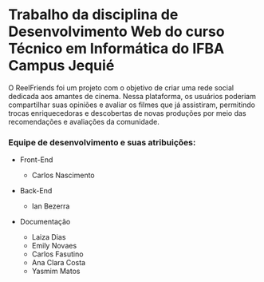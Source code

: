 # Trabalho da disciplina de Desenvolvimento Web do curso Técnico em Informática do IFBA Campus Jequié

O ReelFriends foi um projeto com o objetivo de criar uma rede social dedicada aos amantes de cinema. Nessa plataforma, os usuários poderiam compartilhar suas opiniões e avaliar os filmes que já assistiram, permitindo trocas enriquecedoras e descobertas de novas produções por meio das recomendações e avaliações da comunidade.

### Equipe de desenvolvimento e suas atribuições:
- Front-End
  - Carlos Nascimento

- Back-End 
  - Ian Bezerra

- Documentação
  - Laiza Dias
  - Emily Novaes
  - Carlos Fasutino
  - Ana Clara Costa
  - Yasmim Matos
